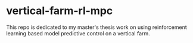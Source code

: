 # vertical-farm-rl-mpc
This repo is dedicated to my master's thesis work on using reinforcement learning based model predictive control on a vertical farm. 
